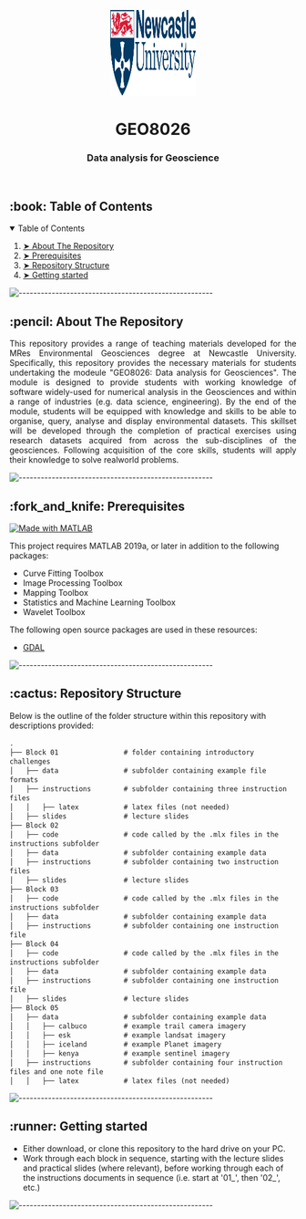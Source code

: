 <p align="center"> 
  <img src="/Block 01/instructions/latex/logo.png" alt="NCL Logo" width="150px" height="150px">
</p>
<h1 align="center"> GEO8026 </h1>
<h3 align="center"> Data analysis for Geoscience </h3>  

</br>

<!-- TABLE OF CONTENTS -->
<h2 id="table-of-contents"> :book: Table of Contents</h2>

<details open="open">
  <summary>Table of Contents</summary>
  <ol>
    <li><a href="#about-the-repository"> ➤ About The Repository</a></li>
    <li><a href="#prerequisites"> ➤ Prerequisites</a></li>
    <li><a href="#Repository Structure"> ➤ Repository Structure</a></li>
    <li><a href="#Getting started"> ➤ Getting started</a></li>
  </ol>
</details>

![-----------------------------------------------------](https://raw.githubusercontent.com/andreasbm/readme/master/assets/lines/aqua.png)

<!-- ABOUT THE PROJECT -->
<h2 id="about-the-repository"> :pencil: About The Repository</h2>

<p align="justify"> 
This repository provides a range of teaching materials developed for the MRes Environmental Geosciences degree at Newcastle University. Specifically, this repository provides the necessary materials for students undertaking the modeule "GEO8026: Data analysis for Geosciences". The module is designed to provide students with working knowledge of software widely-used for numerical analysis in the Geosciences and within a range of industries (e.g. data science, engineering). By the end of the module, students will be equipped with knowledge and skills to be able to organise, query, analyse and display environmental datasets. This skillset will be developed through the completion of practical exercises using research datasets acquired from across the sub-disciplines of the geosciences. Following acquisition of the core skills, students will apply their knowledge to solve realworld problems.
</p>

![-----------------------------------------------------](https://raw.githubusercontent.com/andreasbm/readme/master/assets/lines/aqua.png)

<!-- PREREQUISITES -->
<h2 id="prerequisites"> :fork_and_knife: Prerequisites</h2>

[![Made with MATLAB](https://img.shields.io/badge/Made%20with-MATLAB-orange?style=for-the-badge&logo=MATLAB)](https://www.mathworks.com/products/matlab.html) <br>

This project requires MATLAB 2019a, or later in addition to the following packages:
* Curve Fitting Toolbox
* Image Processing Toolbox
* Mapping Toolbox
* Statistics and Machine Learning Toolbox
* Wavelet Toolbox

The following open source packages are used in these resources:
* [GDAL](https://gdal.org/)

![-----------------------------------------------------](https://raw.githubusercontent.com/andreasbm/readme/master/assets/lines/aqua.png)

<!-- Repository Structure -->
<h2 id="Repository Structure"> :cactus: Repository Structure</h2>
<p align="justify"> 
  
Below is the outline of the folder structure within this repository  with descriptions provided:

</p>

    .
    ├── Block 01                # folder containing introductory challenges
    │   ├── data                # subfolder containing example file formats
    │   ├── instructions        # subfolder containing three instruction files
    │   │   ├── latex           # latex files (not needed)
	│   ├── slides              # lecture slides
    ├── Block 02	
    │   ├── code                # code called by the .mlx files in the instructions subfolder
    │   ├── data                # subfolder containing example data
    │   ├── instructions        # subfolder containing two instruction files
	│   ├── slides              # lecture slides
    ├── Block 03	
    │   ├── code                # code called by the .mlx files in the instructions subfolder
    │   ├── data                # subfolder containing example data
    │   ├── instructions        # subfolder containing one instruction file
    ├── Block 04	
    │   ├── code                # code called by the .mlx files in the instructions subfolder
    │   ├── data                # subfolder containing example data
    │   ├── instructions        # subfolder containing one instruction file
	│   ├── slides              # lecture slides
    ├── Block 05	
    │   ├── data                # subfolder containing example data
    │   │   ├── calbuco         # example trail camera imagery
    │   │   ├── esk             # example landsat imagery
    │   │   ├── iceland         # example Planet imagery
    │   │   ├── kenya           # example sentinel imagery	
    │   ├── instructions        # subfolder containing four instruction files and one note file	
	│   │   ├── latex           # latex files (not needed)
 
  
![-----------------------------------------------------](https://raw.githubusercontent.com/andreasbm/readme/master/assets/lines/aqua.png)

<!-- Getting Started -->
<h2 id="Getting started"> :runner: Getting started</h2>
<p align="justify"> 
  
* Either download, or clone this repository to the hard drive on your PC.
* Work through each block in sequence, starting with the lecture slides and practical slides (where relevant), before working through each of the instructions documents in sequence (i.e. start at '01_', then '02_', etc.)

</p>


![-----------------------------------------------------](https://raw.githubusercontent.com/andreasbm/readme/master/assets/lines/aqua.png)

